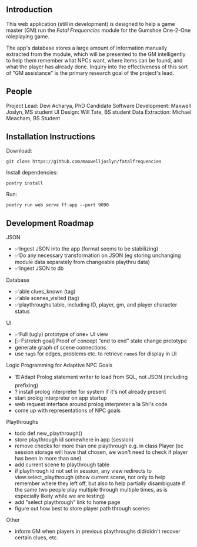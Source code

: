 ## Introduction

This web application (still in development) is designed to help a game master (GM) run the *Fatal Frequencies* module for the Gumshoe One-2-One roleplaying game.

The app's database stores a large amount of information manually extracted from the module, which will be presented to the GM intelligently to help them remember what NPCs want, where items can be found, and what the player has already done. Inquiry into the effectiveness of this sort of "GM assistance" is the primary research goal of the project's lead.

## People

Project Lead: Devi Acharya, PhD Candidate
Software Development: Maxwell Joslyn, MS student
UI Design: Will Tate, BS student
Data Extraction: Michael Meacham, BS Student

## Installation Instructions

Download:

`git clone https://github.com/maxwelljoslyn/fatalfrequencies`

Install dependencies:

`poetry install`

Run:

`poetry run web serve ff:app --port 9090`

## Development Roadmap

JSON
- ✅Ingest JSON into the app (format seems to be stabilizing)
- ✅Do any necessary transformation on JSON (eg storing unchanging module data separately from changeable playthru data)
- ✅Ingest JSON to db

Database
- ✅able clues_known (tag)
- ✅able scenes_visited (tag)
- ✅playthroughs table, including ID, player, gm, and player character status

UI
- ✅Full (ugly) prototype of one+ UI view
- [✅Fstretch goal] Proof of concept “end to end” state change prototype
- generate graph of scene connections
- use `tag`s for edges, problems etc. to retrieve `name`s for display in UI

Logic Programming for Adaptive NPC Goals
- 🏗️Adapt Prolog statement writer to load from SQL, not JSON (including prefixing)
- ? install prolog interpreter for system if it's not already present
- start prolog interpreter on app startup
- web request interface around prolog interpreter a la Shi's code
- come up with representations of NPC goals

Playthroughs
- todo def new_playthrough()
- store playthrough id somewhere in app (session)
- remove checks for more than one playthrough e.g. in class Player (bc session storage will have that chosen, we won't need to check if player has been in more than one)
- add current scene to playthrough table
- if playthrough id not set in session, any view redirects to view.select_playthrough (show current scene, not only to help remember where they left off, but also to help partially disambiguate if the same two people play multiple through multiple times, as is especially likely while we are testing)
- add "select playthrough" link to home page
- figure out how best to store player path through scenes

Other
- inform GM when players in previous playthroughs did/didn't recover certain clues, etc.
